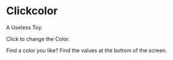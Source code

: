 # Clickcolor
A Useless Toy.

Click to change the Color.

Find a color you like? Find the values at the bottom of the screen.
